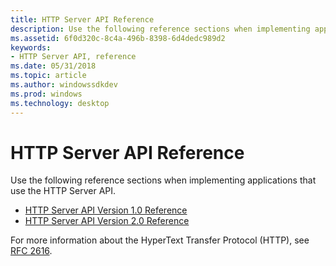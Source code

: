 ```yaml
---
title: HTTP Server API Reference
description: Use the following reference sections when implementing applications that use the HTTP Server API.
ms.assetid: 6f0d320c-8c4a-496b-8398-6d4dedc989d2
keywords:
- HTTP Server API, reference
ms.date: 05/31/2018
ms.topic: article
ms.author: windowssdkdev
ms.prod: windows
ms.technology: desktop
---
```


# HTTP Server API Reference

Use the following reference sections when implementing applications that use the HTTP Server API.

-   [HTTP Server API Version 1.0 Reference](http-server-api-version-1-0-reference.md)
-   [HTTP Server API Version 2.0 Reference](http-server-api-version-2-0-reference.md)

For more information about the HyperText Transfer Protocol (HTTP), see [RFC 2616](Http://go.microsoft.com/fwlink/p/?linkid=84048).

 

 




